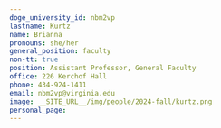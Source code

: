```yaml
---
doge_university_id: nbm2vp
lastname: Kurtz
name: Brianna
pronouns: she/her
general_position: faculty
non-tt: true
position: Assistant Professor, General Faculty
office: 226 Kerchof Hall
phone: 434-924-1411
email: nbm2vp@virginia.edu
image: __SITE_URL__/img/people/2024-fall/kurtz.png
personal_page:
---
```



